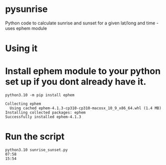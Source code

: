 # pysunrise
Python code to calculate sunrise and sunset for a given lat/long and time - uses ephem module

# Using it

# Install ephem module to your python set up if you dont already have it.

```
python3.10 -m pip install ephem

Collecting ephem
  Using cached ephem-4.1.3-cp310-cp310-macosx_10_9_x86_64.whl (1.4 MB)
Installing collected packages: ephem
Successfully installed ephem-4.1.3
```

# Run the script

```
python3.10 sunrise_sunset.py
07:58
15:54
```

